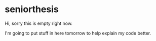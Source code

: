 # seniorthesis
Hi, sorry this is empty right now.

I'm going to put stuff in here tomorrow to help explain my code better. 
